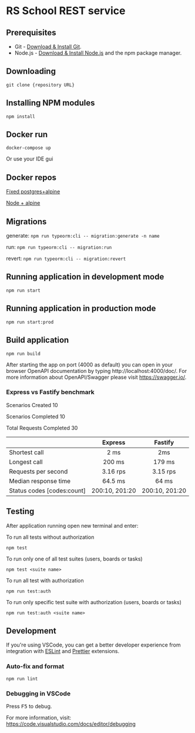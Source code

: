 # RS School REST service

## Prerequisites

- Git - [Download & Install Git](https://git-scm.com/downloads).
- Node.js - [Download & Install Node.js](https://nodejs.org/en/download/) and the npm package manager.

## Downloading

```
git clone {repository URL}
```

## Installing NPM modules

```
npm install
```

## Docker run

```
docker-compose up
```

Or use your IDE gui

## Docker repos

[Fixed postgres+alpine](https://registry.hub.docker.com/r/uporold/rs-postgres)

[Node + alpine](https://registry.hub.docker.com/r/uporold/rs-node)

## Migrations

generate: ```npm run typeorm:cli -- migration:generate -n name```

run: ```npm run typeorm:cli -- migration:run```

revert: ```npm run typeorm:cli -- migration:revert```



## Running application in development mode

```
npm run start
```

## Running application in production mode

```
npm run start:prod
```

## Build application

```
npm run build
```

After starting the app on port (4000 as default) you can open
in your browser OpenAPI documentation by typing http://localhost:4000/doc/.
For more information about OpenAPI/Swagger please visit https://swagger.io/.

### Express vs Fastify benchmark

Scenarios Created 10

Scenarios Completed 10

Total Requests Completed 30


|                            | Express        |     Fastify    |
|----------------------------|:--------------:|:--------------:|
| Shortest call              | 2 ms           | 2ms            |
| Longest call               | 200 ms         | 179 ms         |
| Requests per second        | 3.16 rps       | 3.15 rps       |
| Median response time       | 64.5 ms        | 64 ms          |
| Status codes [codes:count] | 200:10, 201:20 | 200:10, 201:20 |
## Testing

After application running open new terminal and enter:

To run all tests without authorization

```
npm test
```

To run only one of all test suites (users, boards or tasks)

```
npm test <suite name>
```

To run all test with authorization

```
npm run test:auth
```

To run only specific test suite with authorization (users, boards or tasks)

```
npm run test:auth <suite name>
```

## Development

If you're using VSCode, you can get a better developer experience from integration with [ESLint](https://marketplace.visualstudio.com/items?itemName=dbaeumer.vscode-eslint) and [Prettier](https://marketplace.visualstudio.com/items?itemName=esbenp.prettier-vscode) extensions.

### Auto-fix and format

```
npm run lint
```

### Debugging in VSCode

Press <kbd>F5</kbd> to debug.

For more information, visit: https://code.visualstudio.com/docs/editor/debugging
